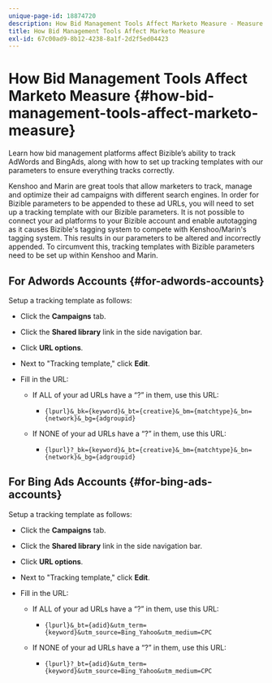 ```yaml
---
unique-page-id: 18874720
description: How Bid Management Tools Affect Marketo Measure - Measure - Product Documentation
title: How Bid Management Tools Affect Marketo Measure
exl-id: 67c00ad9-8b12-4238-8a1f-2d2f5ed04423
---
```

# How Bid Management Tools Affect Marketo Measure {#how-bid-management-tools-affect-marketo-measure}

Learn how bid management platforms affect Bizible’s ability to track AdWords and BingAds, along with how to set up tracking templates with our parameters to ensure everything tracks correctly.

Kenshoo and Marin are great tools that allow marketers to track, manage and optimize their ad campaigns with different search engines. In order for Bizible parameters to be appended to these ad URLs, you will need to set up a tracking template with our Bizible parameters. It is not possible to connect your ad platforms to your Bizible account and enable autotagging as it causes Bizible's tagging system to compete with Kenshoo/Marin's tagging system. This results in our parameters to be altered and incorrectly appended. To circumvent this, tracking templates with Bizible parameters need to be set up within Kenshoo and Marin.

## For Adwords Accounts {#for-adwords-accounts}

Setup a tracking template as follows:

* Click the **Campaigns** tab.
* Click the **Shared library** link in the side navigation bar.
* Click **URL options**.
* Next to "Tracking template," click **Edit**.
* Fill in the URL:

    * If ALL of your ad URLs have a “?” in them, use this URL:
        * `{lpurl}&_bk={keyword}&_bt={creative}&_bm={matchtype}&_bn={network}&_bg={adgroupid}`

    * If NONE of your ad URLs have a “?” in them, use this URL:
        * `{lpurl}?_bk={keyword}&_bt={creative}&_bm={matchtype}&_bn={network}&_bg={adgroupid}`

## For Bing Ads Accounts {#for-bing-ads-accounts}

Setup a tracking template as follows:

* Click the **Campaigns** tab.
* Click the **Shared library** link in the side navigation bar.
* Click **URL options**.
* Next to "Tracking template," click **Edit**.
* Fill in the URL:

    * If ALL of your ad URLs have a “?” in them, use this URL:
        * `{lpurl}&_bt={adid}&utm_term={keyword}&utm_source=Bing_Yahoo&utm_medium=CPC`

    * If NONE of your ad URLs have a “?” in them, use this URL:
        * `{lpurl}?_bt={adid}&utm_term={keyword}&utm_source=Bing_Yahoo&utm_medium=CPC`
